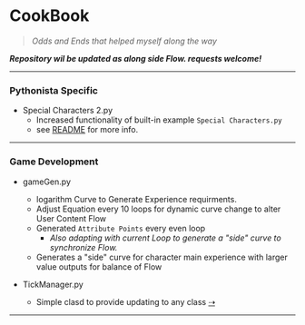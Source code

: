 # CookBook
> *Odds and Ends that helped myself along the way*

***Repository wil be updated as along side  Flow. requests welcome!***
 
---


### Pythonista Specific
* Special Characters 2.py
   - Increased functionality of built-in example `Special Characters.py`
   - see [README](https://github.com/StephenFrey/CookBook/tree/master/Pythonista/Keyboard/Special%20Characters%202) for more info.
   
---

### Game Development
* gameGen.py
   - logarithm Curve to Generate Experience requirments.
   - Adjust Equation every 10 loops for dynamic curve change to alter User Content Flow
   - Generated `Attribute Points` every even loop 
     - *Also adapting with current Loop to generate a "side" curve to synchronize Flow.*
   - Generates a "side" curve for character main experience with larger value outputs for balance of Flow
  
 * TickManager.py
    - Simple clasd to provide updating to any class
    [⇢](https://github.com/StephenFrey/CookBook/blob/master/Pythonista/GameDevelopment/TickManager.py)

 
  ---
